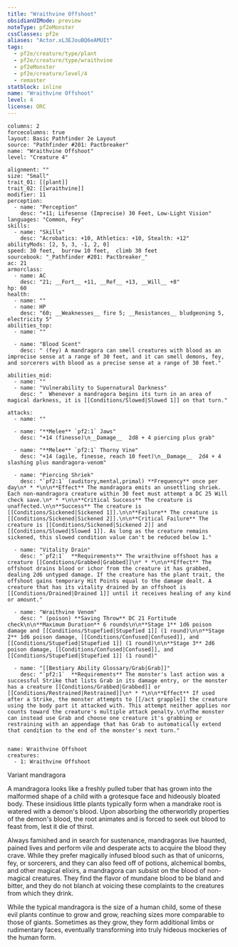 ```yaml
---
title: "Wraithvine Offshoot"
obsidianUIMode: preview
noteType: pf2eMonster
cssClasses: pf2e
aliases: "Actor.xL3EJouBQ6eAMUIt" 
tags:
  - pf2e/creature/type/plant
  - pf2e/creature/type/wraithvine
  - pf2eMonster
  - pf2e/creature/level/4
  - remaster
statblock: inline
name: "Wraithvine Offshoot"
level: 4
license: ORC
---
```


```statblock
columns: 2
forcecolumns: true
layout: Basic Pathfinder 2e Layout
source: "Pathfinder #201: Pactbreaker"
name: "Wraithvine Offshoot"
level: "Creature 4"

alignment: ""
size: "Small"
trait_01: [[plant]]
trait_02: [[wraithvine]]
modifier: 11
perception:
  - name: "Perception"
    desc: "+11; Lifesense (Imprecise) 30 Feet, Low-Light Vision"
languages: "Common, Fey"
skills:
  - name: "Skills"
    desc: "Acrobatics: +10, Athletics: +10, Stealth: +12"
abilityMods: [2, 5, 3, -1, 2, 0]
speed: 30 feet,  burrow 10 feet,  climb 30 feet
sourcebook: "_Pathfinder #201: Pactbreaker_"
ac: 21
armorclass:
  - name: AC
    desc: "21; __Fort__ +11, __Ref__ +13, __Will__ +8"
hp: 60
health:
  - name: ""
  - name: HP
    desc: "60; __Weaknesses__ fire 5; __Resistances__ bludgeoning 5, electricity 5"
abilities_top:
  - name: ""

  - name: "Blood Scent"
    desc: " (fey) A mandragora can smell creatures with blood as an imprecise sense at a range of 30 feet, and it can smell demons, fey, and sorcerers with blood as a precise sense at a range of 30 feet."

abilities_mid:
  - name: ""
  - name: "Vulnerability to Supernatural Darkness"
    desc: "  Whenever a mandragora begins its turn in an area of magical darkness, it is [[Conditions/Slowed|Slowed 1]] on that turn."

attacks:
  - name: ""

  - name: "**Melee** `pf2:1` Jaws"
    desc: "+14 (finesse)\n__Damage__  2d8 + 4 piercing plus grab"

  - name: "**Melee** `pf2:1` Thorny Vine"
    desc: "+14 (agile, finesse, reach 10 feet)\n__Damage__  2d4 + 4 slashing plus mandragora-venom"

  - name: "Piercing Shriek"
    desc: "`pf2:1` (auditory,mental,primal) **Frequency** once per day\n* * *\n\n**Effect** The mandragora emits an unsettling shriek. Each non-mandragora creature within 30 feet must attempt a DC 25 Will check save.\n* * *\n\n**Critical Success** The creature is unaffected.\n\n**Success** The creature is [[Conditions/Sickened|Sickened 1]].\n\n**Failure** The creature is [[Conditions/Sickened|Sickened 2]].\n\n**Critical Failure** The creature is [[Conditions/Sickened|Sickened 2]] and [[Conditions/Slowed|Slowed 1]]. As long as the creature remains sickened, this slowed condition value can't be reduced below 1."

  - name: "Vitality Drain"
    desc: "`pf2:1`  **Requirements** The wraithvine offshoot has a creature [[Conditions/Grabbed|Grabbed]]\n* * *\n\n**Effect** The offshoot drains blood or ichor from the creature it has grabbed, dealing 2d6 untyped damage. If the creature has the plant trait, the offshoot gains temporary Hit Points equal to the damage dealt. A creature that has its vitality drained by an offshoot is [[Conditions/Drained|Drained 1]] until it receives healing of any kind or amount."

  - name: "Wraithvine Venom"
    desc: " (poison) **Saving Throw** DC 21 Fortitude check\n\n**Maximum Duration** 6 rounds\n\n**Stage 1** 1d6 poison damage and [[Conditions/Stupefied|Stupefied 1]] (1 round)\n\n**Stage 2** 1d6 poison damage, [[Conditions/Confused|Confused]], and [[Conditions/Stupefied|Stupefied 1]] (1 round)\n\n**Stage 3** 2d6 poison damage, [[Conditions/Confused|Confused]], and [[Conditions/Stupefied|Stupefied 1]] (1 round)"

  - name: "[[Bestiary Ability Glossary/Grab|Grab]]"
    desc: "`pf2:1`  **Requirements** The monster's last action was a successful Strike that lists Grab in its damage entry, or the monster has a creature [[Conditions/Grabbed|Grabbed]] or [[Conditions/Restrained|Restrained]]\n* * *\n\n**Effect** If used after a Strike, the monster attempts to [[/act grapple]] the creature using the body part it attacked with. This attempt neither applies nor counts toward the creature's multiple attack penalty.\n\nThe monster can instead use Grab and choose one creature it's grabbing or restraining with an appendage that has Grab to automatically extend that condition to the end of the monster's next turn."
 
```

```encounter-table
name: Wraithvine Offshoot
creatures:
  - 1: Wraithvine Offshoot
```


Variant mandragora

A mandragora looks like a freshly pulled tuber that has grown into the malformed shape of a child with a grotesque face and hideously bloated body. These insidious little plants typically form when a mandrake root is watered with a demon's blood. Upon absorbing the otherworldly properties of the demon's blood, the root animates and is forced to seek out blood to feast from, lest it die of thirst.

Always famished and in search for sustenance, mandragoras live haunted, pained lives and perform vile and desperate acts to acquire the blood they crave. While they prefer magically infused blood such as that of unicorns, fey, or sorcerers, and they can also feed off of potions, alchemical bombs, and other magical elixirs, a mandragora can subsist on the blood of non-magical creatures. They find the flavor of mundane blood to be bland and bitter, and they do not blanch at voicing these complaints to the creatures from which they drink.

While the typical mandragora is the size of a human child, some of these evil plants continue to grow and grow, reaching sizes more comparable to those of giants. Sometimes as they grow, they form additional limbs or rudimentary faces, eventually transforming into truly hideous mockeries of the human form.
